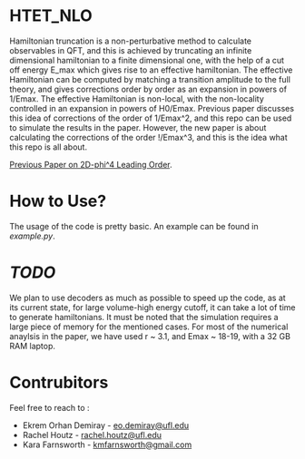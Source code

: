 # HTET_NLO
Hamiltonian truncation is a non-perturbative method to calculate observables in QFT, and this is achieved by truncating an infinite dimensional hamiltonian to a finite dimensional one, with the help of a cut off energy E_max which gives rise to an effective hamiltonian. The effective Hamiltonian can be computed by matching a transition amplitude to the full theory, and gives corrections order by order as an expansion in powers of 1/Emax. The effective Hamiltonian is non-local, with the non-locality controlled in an expansion in powers of H0/Emax. Previous paper discusses this idea of corrections of the order of 1/Emax^2, and this repo can be used to simulate the results in the paper. However, the new paper is about calculating the corrections of the order !/Emax^3, and this is the idea what this repo is all about. 

 [Previous Paper on 2D-phi^4 Leading Order](https://arxiv.org/pdf/2110.08273).


# How to Use? 
The usage of the code is pretty basic. An example can be found in _example.py_. 

# _TODO_
We plan to use decoders as much as possible to speed up the code, as at its current state, for large volume-high energy cutoff, it can take a lot of time to generate hamiltonians. It must be noted that the simulation requires a large piece of memory for the mentioned cases. For most of the numerical anaylsis in the paper, we have used r ~ 3.1, and Emax ~ 18-19, with a 32 GB RAM laptop. 

# Contrubitors
Feel free to reach to :
- Ekrem Orhan Demiray - eo.demiray@ufl.edu
- Rachel Houtz - rachel.houtz@ufl.edu
- Kara Farnsworth - kmfarnsworth@gmail.com
